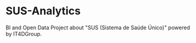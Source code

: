 SUS-Analytics
=============

BI and Open Data Project about "SUS (Sistema de Saúde Único)" powered by IT4DGroup.

